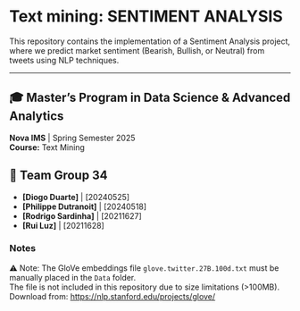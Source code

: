# **Text mining: SENTIMENT ANALYSIS**

This repository contains the implementation of a Sentiment Analysis project, where we predict market sentiment (Bearish, Bullish, or Neutral) from tweets using NLP techniques.

---

## 🎓 Master’s Program in Data Science & Advanced Analytics  
**Nova IMS** | Spring Semester 2025  
**Course:** Text Mining

## 👥 Team **Group 34**  
- **[Diogo Duarte]** | [20240525]
- **[Philippe Dutranoit]** | [20240518]  
- **[Rodrigo Sardinha]** | [20211627]
- **[Rui Luz]** | [20211628]   

### Notes

⚠️ Note: The GloVe embeddings file `glove.twitter.27B.100d.txt` must be manually placed in the `Data` folder.  
The file is not included in this repository due to size limitations (>100MB).  
Download from: https://nlp.stanford.edu/projects/glove/
